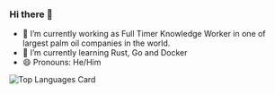 ### Hi there 👋

<!--
**awancilik/awancilik** is a ✨ _special_ ✨ repository because its `README.md` (this file) appears on your GitHub profile.

Here are some ideas to get you started:

- 🔭 I’m currently working on ...
- 🌱 I’m currently learning ...
- 👯 I’m looking to collaborate on ...
- 🤔 I’m looking for help with ...
- 💬 Ask me about ...
- 📫 How to reach me: ...
- 😄 Pronouns: ...
- ⚡ Fun fact: ...
![Github stats](https://github-readme-stats.vercel.app/api?username=awancilik&theme=highcontrast&show_icons=true&count_private=true)
![Top Languages Card](https://github-readme-stats.vercel.app/api/top-langs/?username=awancilik)
-->

- 🔭 I’m currently working as Full Timer Knowledge Worker in one of largest palm oil companies in the world.
- 🌱 I’m currently learning Rust, Go and Docker
- 😄 Pronouns: He/Him


![Top Languages Card](https://github-readme-stats.vercel.app/api/top-langs/?username=shinokada&layout=compact)
